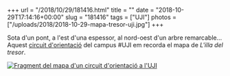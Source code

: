 +++
url = "/2018/10/29/181416.html"
title = ""
date = "2018-10-29T17:14:16+00:00"
slug = "181416"
tags = ["UJI"]
photos = ["/uploads/2018/2018-10-29-mapa-tresor-uji.jpg"]
+++

Sota d'un pont, a l'est d'una espessor, al nord-oest d'un arbre remarcable… Aquest [circuit d'orientació](https://www.uji.es/serveis/se/ambits/instalacions/zonas/circuito_orientacion/) del campus #UJI em recorda el mapa de *L'illa del tresor*.

<a href="https://www.uji.es/serveis/se/ambits/instalacions/zonas/circuito_orientacion/"><img src="/uploads/2018/2018-10-29-mapa-tresor-uji.jpg" alt="Fragment del mapa d'un circuit d'orientació a l'UJI" /></a>
